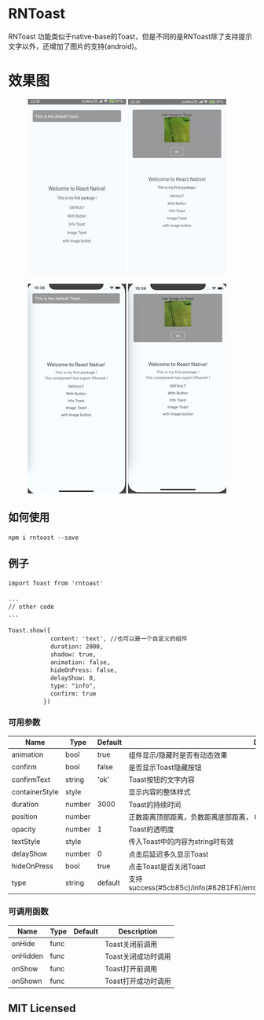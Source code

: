 # RNToast

RNToast 功能类似于native-base的Toast，但是不同的是RNToast除了支持提示文字以外，还增加了图片的支持(android)。

# 效果图

<figure class="half">
    <img src="https://github.com/china-english/RNToast/blob/master/assets/Android1.jpg?raw=true">
    <img src="https://github.com/china-english/RNToast/blob/master/assets/Android2.jpg?raw=true">
</figure>
<figure class="half">
    <img src="https://github.com/china-english/RNToast/blob/master/assets/iPhoneX1.jpg?raw=true">
    <img src="https://github.com/china-english/RNToast/blob/master/assets/iPhoneX2.jpg?raw=true">
</figure>

## 如何使用

`npm i rntoast --save`

## 例子

```
import Toast from 'rntoast'

...
// other code
...

Toast.show({
            content: 'text', //也可以是一个自定义的组件
            duration: 2000,
            shadow: true,
            animation: false,
            hideOnPress: false,
            delayShow: 0,
            type: "info",
            confirm: true
          })
```

### 可用参数
| Name | Type| Default | Description |
| --- | --- | --- | --- |
| animation | bool | true | 组件显示/隐藏时是否有动态效果 |
| confirm | bool | false | 是否显示Toast隐藏按钮 |
| confirmText | string | 'ok' | Toast按钮的文字内容 |
| containerStyle | style |  | 显示内容的整体样式 |
| duration | number | 3000 | Toast的持续时间 |
| position | number |  | 正数距离顶部距离，负数距离底部距离， 0居中 |
| opacity | number | 1 | Toast的透明度 |
| textStyle | style |  | 传入Toast中的内容为string时有效 |
| delayShow | number | 0 | 点击后延迟多久显示Toast |
| hideOnPress | bool | true | 点击Toast是否关闭Toast |
| type | string | default | 支持success(#5cb85c)/info(#62B1F6)/error(#d9534f)/warning(#f0ad4e)/default(#999999) |


### 可调用函数

| Name | Type| Default | Description |
| --- | --- | --- | --- |
| onHide | func |  | Toast关闭前调用 |
| onHidden | func |  | Toast关闭成功时调用 |
| onShow | func |  | Toast打开前调用 |
| onShown | func |  | Toast打开成功时调用 |



## MIT Licensed
